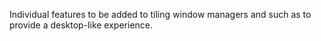 <!--
SPDX-FileCopyrightText: 2023 Sridhar Ratnakumar

SPDX-License-Identifier: BSD-3-Clause
-->

Individual features to be added to tiling window managers and such as to provide a desktop-like experience.
